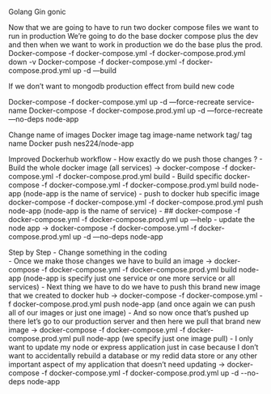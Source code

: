 Golang Gin gonic

Now that we are going to have to run two docker compose files we want to run in production 
We’re going to do the base docker compose plus the dev and then when we want to work in production we do the base plus the prod.
Docker-compose -f docker-compose.yml -f docker-compose.prod.yml down -v
Docker-compose -f docker-compose.yml -f docker-compose.prod.yml up -d —build

If we don’t want to mongodb production effect from build new code 

Docker-compose -f docker-compose.yml up -d —force-recreate service-name
Docker-compose -f docker-compose.prod.yml up -d —force-recreate —no-deps node-app


Change name of images
Docker image tag image-name network tag/ tag name
Docker push nes224/node-app

Improved Dockerhub workflow
	- How exactly do we push those changes ?
	- Build the whole docker image (all services) -> docker-compose -f docker-compose.yml -f docker-compose.prod.yml build 
	- Build specific docker-compose -f docker-compose.yml -f docker-compose.prod.yml build node-app (node-app is the name of service)
	- push to docker hub specific image docker-compose -f docker-compose.yml -f docker-compose.prod.yml push node-app (node-app is the name of service)
	- ## docker-compose -f docker-compose.yml -f docker-compose.prod.yml up —help
	- update the node app -> docker-compose -f docker-compose.yml -f docker-compose.prod.yml up -d —no-deps node-app

Step by Step
	- Change something in the coding  
	- Once we make those changes we have to build an image -> docker-compose -f docker-compose.yml -f docker-compose.prod.yml build node-app (node-app is specify just one service or one more service or all services)
	- Next thing we have to do we have to push this brand new image that we created to docker hub -> docker-compose -f docker-compose.yml -f docker-compose.prod.yml push node-app (and once again we can push all of our images or just one image)
	- And so now once that’s pushed up there let’s go to our production server and then here we pull that brand new image -> docker-compose -f docker-compose.yml -f docker-compose.prod.yml pull node-app (we specify just one image pull)
	- I only want to update my node or express application just in case because I don’t want to accidentally rebuild a database or my redid data store or any other important aspect of my application that doesn’t need updating -> docker-compose -f docker-compose.yml -f docker-compose.prod.yml up -d --no-deps node-app